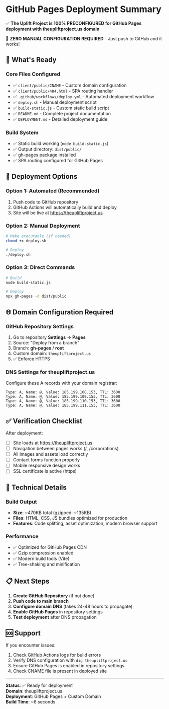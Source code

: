 # GitHub Pages Deployment Summary

✅ **The Uplift Project is 100% PRECONFIGURED for GitHub Pages deployment with theupliftproject.us domain**

🎯 **ZERO MANUAL CONFIGURATION REQUIRED** - Just push to GitHub and it works!

## 🎯 What's Ready

### Core Files Configured
- ✅ `client/public/CNAME` - Custom domain configuration
- ✅ `client/public/404.html` - SPA routing handler  
- ✅ `.github/workflows/deploy.yml` - Automated deployment workflow
- ✅ `deploy.sh` - Manual deployment script
- ✅ `build-static.js` - Custom static build script
- ✅ `README.md` - Complete project documentation
- ✅ `DEPLOYMENT.md` - Detailed deployment guide

### Build System
- ✅ Static build working (`node build-static.js`)
- ✅ Output directory: `dist/public/`
- ✅ gh-pages package installed
- ✅ SPA routing configured for GitHub Pages

## 🚀 Deployment Options

### Option 1: Automated (Recommended)
1. Push code to GitHub repository
2. GitHub Actions will automatically build and deploy
3. Site will be live at https://theupliftproject.us

### Option 2: Manual Deployment
```bash
# Make executable (if needed)
chmod +x deploy.sh

# Deploy
./deploy.sh
```

### Option 3: Direct Commands
```bash
# Build
node build-static.js

# Deploy
npx gh-pages -d dist/public
```

## 🌐 Domain Configuration Required

### GitHub Repository Settings
1. Go to repository **Settings** → **Pages**
2. Source: "Deploy from a branch"
3. Branch: **gh-pages** / **root**
4. Custom domain: `theupliftproject.us`
5. ✅ Enforce HTTPS

### DNS Settings for theupliftproject.us
Configure these A records with your domain registrar:

```
Type: A, Name: @, Value: 185.199.108.153, TTL: 3600
Type: A, Name: @, Value: 185.199.109.153, TTL: 3600  
Type: A, Name: @, Value: 185.199.110.153, TTL: 3600
Type: A, Name: @, Value: 185.199.111.153, TTL: 3600
```

## ✅ Verification Checklist

After deployment:
- [ ] Site loads at https://theupliftproject.us
- [ ] Navigation between pages works (/, /corporations)
- [ ] All images and assets load correctly
- [ ] Contact forms function properly
- [ ] Mobile responsive design works
- [ ] SSL certificate is active (https)

## 🔧 Technical Details

### Build Output
- **Size**: ~470KB total (gzipped: ~135KB)
- **Files**: HTML, CSS, JS bundles optimized for production
- **Features**: Code splitting, asset optimization, modern browser support

### Performance
- ✅ Optimized for GitHub Pages CDN
- ✅ Gzip compression enabled
- ✅ Modern build tools (Vite)
- ✅ Tree-shaking and minification

## 📋 Next Steps

1. **Create GitHub Repository** (if not done)
2. **Push code to main branch**
3. **Configure domain DNS** (takes 24-48 hours to propagate)
4. **Enable GitHub Pages** in repository settings
5. **Test deployment** after DNS propagation

## 🆘 Support

If you encounter issues:
1. Check GitHub Actions logs for build errors
2. Verify DNS configuration with `dig theupliftproject.us`
3. Ensure GitHub Pages is enabled in repository settings
4. Check CNAME file is present in deployed site

---

**Status**: ✅ Ready for deployment  
**Domain**: theupliftproject.us  
**Deployment**: GitHub Pages + Custom Domain  
**Build Time**: ~8 seconds